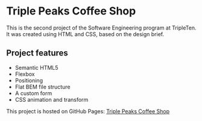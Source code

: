 # Triple Peaks Coffee Shop

This is the second project of the Software Engineering program at TripleTen. It was created using HTML and CSS, based on the design brief.

## Project features

- Semantic HTML5
- Flexbox
- Positioning
- Flat BEM file structure
- A custom form
- CSS animation and transform

This project is hosted on GitHub Pages: [Triple Peaks Coffee Shop](https://jsiohn.github.io/se_project_coffeeshop/)
